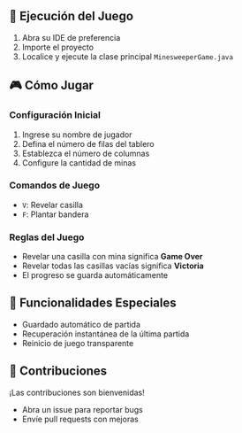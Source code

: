 ## 🚀 Ejecución del Juego
1. Abra su IDE de preferencia
2. Importe el proyecto
3. Localice y ejecute la clase principal `MinesweeperGame.java`

## 🎮 Cómo Jugar

### Configuración Inicial
1. Ingrese su nombre de jugador
2. Defina el número de filas del tablero
3. Establezca el número de columnas
4. Configure la cantidad de minas

### Comandos de Juego
* `V`: Revelar casilla
* `F`: Plantar bandera

### Reglas del Juego
* Revelar una casilla con mina significa **Game Over**
* Revelar todas las casillas vacías significa **Victoria**
* El progreso se guarda automáticamente

## 💾 Funcionalidades Especiales
* Guardado automático de partida
* Recuperación instantánea de la última partida
* Reinicio de juego transparente

## 🤝 Contribuciones
¡Las contribuciones son bienvenidas!
* Abra un issue para reportar bugs
* Envíe pull requests con mejoras
